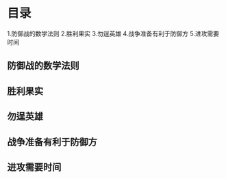 # 目录
1.防御战的数学法则
2.胜利果实
3.勿逞英雄
4.战争准备有利于防御方
5.进攻需要时间

## 防御战的数学法则
## 胜利果实
## 勿逞英雄
## 战争准备有利于防御方
## 进攻需要时间